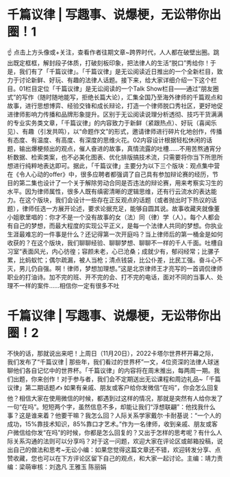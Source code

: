 # 千篇议律 | 写趣事、说爆梗，无讼带你出圈！1

☝ 点击上方头像或+关注，查看作者往期文章~跨界时代，人人都在破壁出圈。跳出既定框框，解封段子体质，打破刻板印象，把法律人的生活“脱口”秀给你！于是，我们有了「千篇议律」。「千篇议律」是无讼阅读近日推出的一个全新栏目，致力于讨论新鲜、好玩、有趣的法律人话题。接下来，给大家详细介绍一下这个栏目。01栏目定位「千篇议律」是无讼阅读的一个Talk Show栏目——通过“朋友圈式”的写作（随时随地能写，拒绝长篇大论），汇集全国乃至海外律师的千篇观点和故事，进行思想博弈、经验交锋和成长辩论，打造一个律师脱口秀社区，更好地促进律师影响力传播和品牌形象提升。区别于无讼阅读说理分析透彻、技巧干货满满的专业实务类文章，「千篇议律」的内容致力于新鲜（紧跟热点）、好玩（喜闻乐见）、有趣（引发共鸣），以“命题作文”的形式，邀请律师进行碎片化地创作，传播有态度、有温度、有高度、有深度的思维火花。02内容设计根据轻松休闲的话题，输出爆梗频出的观点，催人奋进的故事，真情流露的吐槽……不用苦熬通宵分析数据、检索类案，也不必美化图表、优化排版搞技术流，只需要将你当下所思所想进行纯粹地表达即可。据此，「千篇议律」主要分为以下三个版块：观点集中营在《令人心动的offer》中，很多应聘者都强调了自己具有参加辩论赛的经历，节目的第二集也设计了一个关于解除劳动合同是否违法的辩论赛，用来考察实习生的水平。因为律师属性，很多人既有缜密清晰的逻辑思维，还有行云流水的表达能力。在这个版块，我们会设计一些存在正反观点的话题（或者抛出时下热议的话题），律师任选一方展开论述，要求论据充足，能够自圆其说。故事收藏夹就像董小姐歌里唱的：你才不是一个没有故事的女（法）同（律）学（人）。每个人都会有自己的梦想，而最大程度的实现公平正义，是每一个法律人共同的梦想。你执业生涯最难忘的一件事是什么？还记得第一次开庭吗？当上律师后的第一桶金是如何收获的？在这个版块，我们聊聊经验、聊聊梦想、聊聊不一样的千人千面。吐槽自习室“表面风光，内心彷徨；容颜未老，心已沧桑；成就少有，郁闷经常；比骡子累，比蚂蚁忙；偶尔疏漏，被人当枪；清点钱袋，比公仆差，比民工强。奋斗心不灭，男儿仍自强。啊！律师，梦想加理想。”这是北京律师王才亮写的一首调侃律师职业的打油诗。加不完的班、开不完的会、打不完的电话，面对不同的当事人、处理不一样的案件……相信你一定有很多不吐

# 千篇议律 | 写趣事、说爆梗，无讼带你出圈！2

不快的话，那就说出来吧！上周日（11月20日），2022卡塔尔世界杯开幕之际，我们发布了“千篇议律 | 那些年，我们看过的世界杯”一文，4位资深的法律人球迷聊他们各自记忆中的世界杯。「千篇议律」的内容将在周末推出，每两周一期。我们出题，你来创作！对于参与者，我们会不定期送出无讼课程和周边礼品~「千篇议律」第二期话题✍ 如果有亲戚、朋友或客户给你发微信“在吗”，你会怎么回复他？相信大家在使用微信的时候，都遇到过这样的情况，那就是突然有人给你发了一句“在吗”。短短两个字，虽然信息不多，却能让我们“浮想联翩”：他找我什么事？这是谁来着？他要干嘛？我怎么回？人际关系学家戴尔·卡耐基说：“一个人的成功，15%靠技术知识，85%靠口才艺术。”作为一名律师，收到亲戚、朋友或客户微信给你发“在吗”的时候，你都是怎么回复的？又出于怎样的思考呢？有什么人际关系沟通的法则可以分享吗？对于这一问题，欢迎大家在评论区或邮箱投稿，说出自己的做法和思考~无讼小编：如果您觉得这篇文章还不错，欢迎转发分享、点赞收藏，您也可以在下方评论区留下自己的观点，和大家一起讨论。主编：靖力责编：梁萌审核：刘逸凡 王雅玉 陈丽娟

